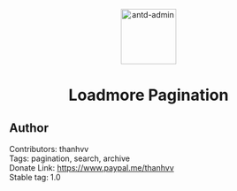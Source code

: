 <p align="center">
  <a href="http://github.com/zuiidea/antd-admin">
    <img alt="antd-admin" height="100" src="https://faviconer.net/img/favicons/favicon-194x194.png">
  </a>
</p>

<h1 align="center">Loadmore Pagination</h1>

## Author

Contributors: thanhvv </br>
Tags: pagination, search, archive </br>
Donate Link: https://www.paypal.me/thanhvv </br>
Stable tag: 1.0 </br>


